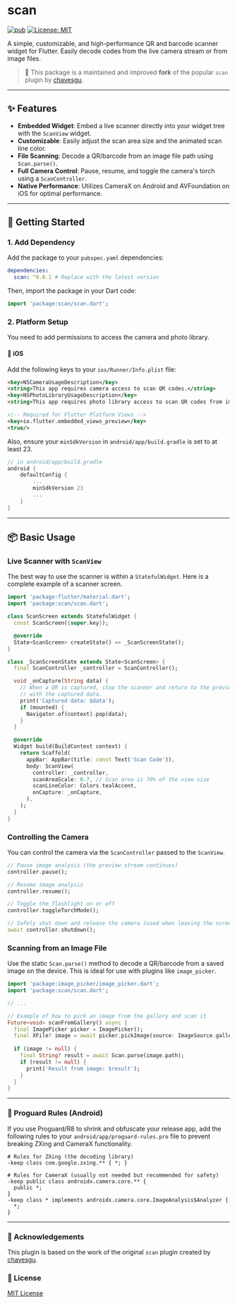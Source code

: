 # scan

[![pub](https://img.shields.io/badge/pub-0.0.1-blue)](https://pub.dev/packages/scan) [![License: MIT](https://img.shields.io/badge/License-MIT-yellow.svg)](LICENSE)

A simple, customizable, and high-performance QR and barcode scanner widget for Flutter. Easily decode codes from the live camera stream or from image files.

> 🔄 This package is a maintained and improved **fork** of the popular `scan` plugin by [chavesgu](https://github.com/chavesgu).

---

## ✨ Features

- **Embedded Widget**: Embed a live scanner directly into your widget tree with the `ScanView` widget.
- **Customizable**: Easily adjust the scan area size and the animated scan line color.
- **File Scanning**: Decode a QR/barcode from an image file path using `Scan.parse()`.
- **Full Camera Control**: Pause, resume, and toggle the camera's torch using a `ScanController`.
- **Native Performance**: Utilizes CameraX on Android and AVFoundation on iOS for optimal performance.

---

## 🚀 Getting Started

### 1. Add Dependency

Add the package to your `pubspec.yaml` dependencies:

```yaml
dependencies:
  scan: ^0.0.1 # Replace with the latest version
```

Then, import the package in your Dart code:

```dart
import 'package:scan/scan.dart';
```

### 2. Platform Setup

You need to add permissions to access the camera and photo library.

####  iOS

Add the following keys to your `ios/Runner/Info.plist` file:

```xml
<key>NSCameraUsageDescription</key>
<string>This app requires camera access to scan QR codes.</string>
<key>NSPhotoLibraryUsageDescription</key>
<string>This app requires photo library access to scan QR codes from images.</string>

<!-- Required for Flutter Platform Views -->
<key>io.flutter.embedded_views_preview</key>
<true/>
```

Also, ensure your `minSdkVersion` in `android/app/build.gradle` is set to at least 23.

```groovy
// in android/app/build.gradle
android {
    defaultConfig {
        ...
        minSdkVersion 23
        ...
    }
}
```

---

## 📦 Basic Usage

### Live Scanner with `ScanView`

The best way to use the scanner is within a `StatefulWidget`. Here is a complete example of a scanner screen.

```dart
import 'package:flutter/material.dart';
import 'package:scan/scan.dart';

class ScanScreen extends StatefulWidget {
  const ScanScreen({super.key});

  @override
  State<ScanScreen> createState() => _ScanScreenState();
}

class _ScanScreenState extends State<ScanScreen> {
  final ScanController _controller = ScanController();

  void _onCapture(String data) {
    // When a QR is captured, stop the scanner and return to the previous screen
    // with the captured data.
    print('Captured data: $data');
    if (mounted) {
      Navigator.of(context).pop(data);
    }
  }

  @override
  Widget build(BuildContext context) {
    return Scaffold(
      appBar: AppBar(title: const Text('Scan Code')),
      body: ScanView(
        controller: _controller,
        scanAreaScale: 0.7, // Scan area is 70% of the view size
        scanLineColor: Colors.tealAccent,
        onCapture: _onCapture,
      ),
    );
  }
}
```

### Controlling the Camera

You can control the camera via the `ScanController` passed to the `ScanView`.

```dart
// Pause image analysis (the preview stream continues)
controller.pause();

// Resume image analysis
controller.resume();

// Toggle the flashlight on or off
controller.toggleTorchMode();

// Safely shut down and release the camera (used when leaving the screen)
await controller.shutdown();
```

### Scanning from an Image File

Use the static `Scan.parse()` method to decode a QR/barcode from a saved image on the device. This is ideal for use with plugins like `image_picker`.

```dart
import 'package:image_picker/image_picker.dart';
import 'package:scan/scan.dart';

// ...

// Example of how to pick an image from the gallery and scan it
Future<void> scanFromGallery() async {
  final ImagePicker picker = ImagePicker();
  final XFile? image = await picker.pickImage(source: ImageSource.gallery);
  
  if (image != null) {
    final String? result = await Scan.parse(image.path);
    if (result != null) {
      print('Result from image: $result');
    }
  }
}
```

---

### 🔐 Proguard Rules (Android)

If you use Proguard/R8 to shrink and obfuscate your release app, add the following rules to your `android/app/proguard-rules.pro` file to prevent breaking ZXing and CameraX functionality.

```proguard
# Rules for ZXing (the decoding library)
-keep class com.google.zxing.** { *; }

# Rules for CameraX (usually not needed but recommended for safety)
-keep public class androidx.camera.core.** {
  public *;
}
-keep class * implements androidx.camera.core.ImageAnalysis$Analyzer {
  *;
}
```

---

### 🙏 Acknowledgements

This plugin is based on the  work of the original `scan` plugin created by [chavesgu](https://github.com/chavesgu).

### 📄 License

[MIT License](https://opensource.org/licenses/MIT)
